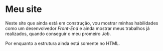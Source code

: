 # Meu site

Neste site que ainda está em construção, vou mostrar minhas habilidades como um desenvolvedor _Front-End_ e ainda mostrar meus trabalhos já realizados, quando conseguir o meu promeiro *_Job_*.

Por enquanto a estrutura ainda está somente no HTML.